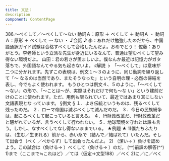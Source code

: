 ```yaml
---
title: 文法：
description
component: ContentPage
---
```



386.～べくして／～べくして～ない
動詞Ａ：原形 ＋ べくして ＋ 動詞Ａ ・
動詞Ａ：原形 ＋ べくして ～ ない ・
♪会話 ♪
李：あれだけ勉強したのだから、中国語通訳ガイド試験は合格すべくして合格したんだよ。おめでとう！
佐藤：ありがとう。李老師という立派な先生が身近にいるなんて、普通は望むべくして望み得ない環境だよ。 山田：君の若さが羨ましいよ。僕なんか最近は記憶力がガタ落ちで、外国語なんてやる気も起きないよ。
♯解説 ♭
「～べくして」は意味が二つに分かれます。先ずこの表現は、例文１～３のように、同じ動詞を繰り返して「～ なるのは当然であり、またそうなった」という自明の理・必然の帰結を表し、今でもよく使われます。
もうひとつは例文４、５のように、「～べくして～ない」の形で、「～ことは～が、実際はそれだけで何も～な
い」という建前だけのことに使われます。ただ、用例も限られていて、最近ではあまり耳にしない文語表現とな
っています。
§例文 §
１．よき伝統というものは、残るべくして残ったのだ。
２．ローマ帝国は滅ぶべくして滅んだのだ。
３．今日の民族紛争は、起こるべくして起こっていると言える。
４．行財政改革だ、行財政改革だと騒がれているが、言うべくして行われない。
５．地球環境を守れとは誰も言う。しかし、なすべくしてなし得ないままでいる。
★例題 ★
1)僕たちふたりは、（生む／生まれる）前から、赤い糸で（結んで／結ばれて）いたんだ。そして出会う（べく
／べからず）して出会ったんだよ。
2) （潔い→ ）負けを認めよう。この試合は（負ける→ ）べくして（負ける→ ）のだ。
(^^)前課の解答(^^)
1)まで（ここまで≒これほど）／ては（仮定→文型188）／べく
2)に／に／べく
